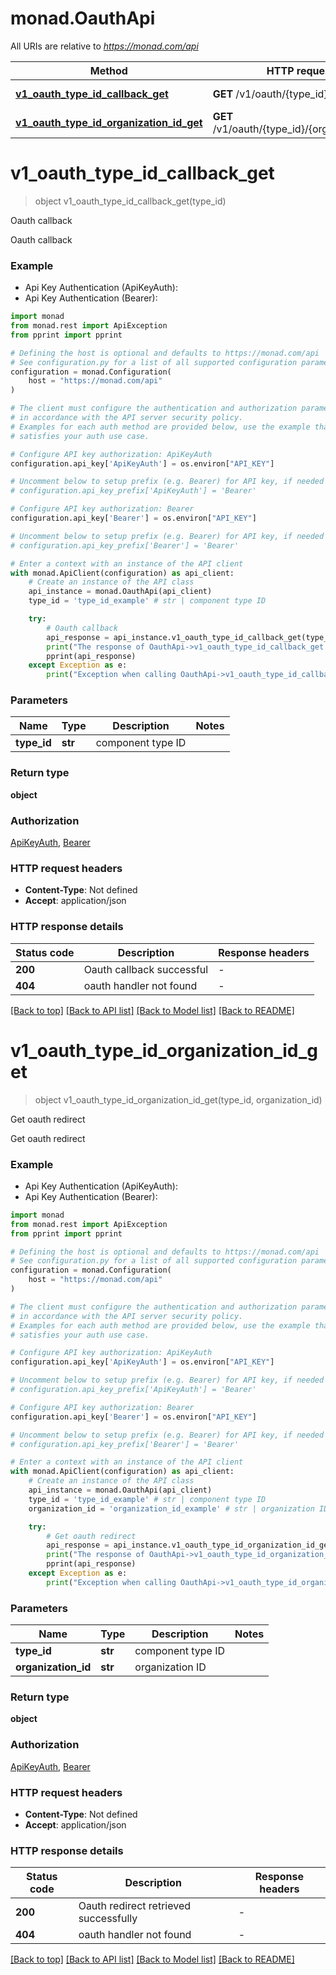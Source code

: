 # monad.OauthApi

All URIs are relative to *https://monad.com/api*

Method | HTTP request | Description
------------- | ------------- | -------------
[**v1_oauth_type_id_callback_get**](OauthApi.md#v1_oauth_type_id_callback_get) | **GET** /v1/oauth/{type_id}/callback | Oauth callback
[**v1_oauth_type_id_organization_id_get**](OauthApi.md#v1_oauth_type_id_organization_id_get) | **GET** /v1/oauth/{type_id}/{organization_id} | Get oauth redirect


# **v1_oauth_type_id_callback_get**
> object v1_oauth_type_id_callback_get(type_id)

Oauth callback

Oauth callback

### Example

* Api Key Authentication (ApiKeyAuth):
* Api Key Authentication (Bearer):

```python
import monad
from monad.rest import ApiException
from pprint import pprint

# Defining the host is optional and defaults to https://monad.com/api
# See configuration.py for a list of all supported configuration parameters.
configuration = monad.Configuration(
    host = "https://monad.com/api"
)

# The client must configure the authentication and authorization parameters
# in accordance with the API server security policy.
# Examples for each auth method are provided below, use the example that
# satisfies your auth use case.

# Configure API key authorization: ApiKeyAuth
configuration.api_key['ApiKeyAuth'] = os.environ["API_KEY"]

# Uncomment below to setup prefix (e.g. Bearer) for API key, if needed
# configuration.api_key_prefix['ApiKeyAuth'] = 'Bearer'

# Configure API key authorization: Bearer
configuration.api_key['Bearer'] = os.environ["API_KEY"]

# Uncomment below to setup prefix (e.g. Bearer) for API key, if needed
# configuration.api_key_prefix['Bearer'] = 'Bearer'

# Enter a context with an instance of the API client
with monad.ApiClient(configuration) as api_client:
    # Create an instance of the API class
    api_instance = monad.OauthApi(api_client)
    type_id = 'type_id_example' # str | component type ID

    try:
        # Oauth callback
        api_response = api_instance.v1_oauth_type_id_callback_get(type_id)
        print("The response of OauthApi->v1_oauth_type_id_callback_get:\n")
        pprint(api_response)
    except Exception as e:
        print("Exception when calling OauthApi->v1_oauth_type_id_callback_get: %s\n" % e)
```



### Parameters


Name | Type | Description  | Notes
------------- | ------------- | ------------- | -------------
 **type_id** | **str**| component type ID | 

### Return type

**object**

### Authorization

[ApiKeyAuth](../README.md#ApiKeyAuth), [Bearer](../README.md#Bearer)

### HTTP request headers

 - **Content-Type**: Not defined
 - **Accept**: application/json

### HTTP response details

| Status code | Description | Response headers |
|-------------|-------------|------------------|
**200** | Oauth callback successful |  -  |
**404** | oauth handler not found |  -  |

[[Back to top]](#) [[Back to API list]](../README.md#documentation-for-api-endpoints) [[Back to Model list]](../README.md#documentation-for-models) [[Back to README]](../README.md)

# **v1_oauth_type_id_organization_id_get**
> object v1_oauth_type_id_organization_id_get(type_id, organization_id)

Get oauth redirect

Get oauth redirect

### Example

* Api Key Authentication (ApiKeyAuth):
* Api Key Authentication (Bearer):

```python
import monad
from monad.rest import ApiException
from pprint import pprint

# Defining the host is optional and defaults to https://monad.com/api
# See configuration.py for a list of all supported configuration parameters.
configuration = monad.Configuration(
    host = "https://monad.com/api"
)

# The client must configure the authentication and authorization parameters
# in accordance with the API server security policy.
# Examples for each auth method are provided below, use the example that
# satisfies your auth use case.

# Configure API key authorization: ApiKeyAuth
configuration.api_key['ApiKeyAuth'] = os.environ["API_KEY"]

# Uncomment below to setup prefix (e.g. Bearer) for API key, if needed
# configuration.api_key_prefix['ApiKeyAuth'] = 'Bearer'

# Configure API key authorization: Bearer
configuration.api_key['Bearer'] = os.environ["API_KEY"]

# Uncomment below to setup prefix (e.g. Bearer) for API key, if needed
# configuration.api_key_prefix['Bearer'] = 'Bearer'

# Enter a context with an instance of the API client
with monad.ApiClient(configuration) as api_client:
    # Create an instance of the API class
    api_instance = monad.OauthApi(api_client)
    type_id = 'type_id_example' # str | component type ID
    organization_id = 'organization_id_example' # str | organization ID

    try:
        # Get oauth redirect
        api_response = api_instance.v1_oauth_type_id_organization_id_get(type_id, organization_id)
        print("The response of OauthApi->v1_oauth_type_id_organization_id_get:\n")
        pprint(api_response)
    except Exception as e:
        print("Exception when calling OauthApi->v1_oauth_type_id_organization_id_get: %s\n" % e)
```



### Parameters


Name | Type | Description  | Notes
------------- | ------------- | ------------- | -------------
 **type_id** | **str**| component type ID | 
 **organization_id** | **str**| organization ID | 

### Return type

**object**

### Authorization

[ApiKeyAuth](../README.md#ApiKeyAuth), [Bearer](../README.md#Bearer)

### HTTP request headers

 - **Content-Type**: Not defined
 - **Accept**: application/json

### HTTP response details

| Status code | Description | Response headers |
|-------------|-------------|------------------|
**200** | Oauth redirect retrieved successfully |  -  |
**404** | oauth handler not found |  -  |

[[Back to top]](#) [[Back to API list]](../README.md#documentation-for-api-endpoints) [[Back to Model list]](../README.md#documentation-for-models) [[Back to README]](../README.md)

